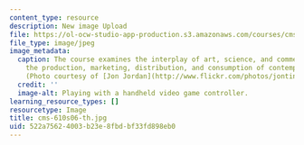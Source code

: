 ```yaml
---
content_type: resource
description: New image Upload
file: https://ol-ocw-studio-app-production.s3.amazonaws.com/courses/cms-610-media-industries-and-systems-spring-2006/522a75624003b23e8fbdbf33fd898eb0_cms-610s06-th.jpg
file_type: image/jpeg
image_metadata:
  caption: The course examines the interplay of art, science, and commerce shaping
    the production, marketing, distribution, and consumption of contemporary media.
    (Photo courtesy of [Jon Jordan](http://www.flickr.com/photos/jontintinjordan/).)
  credit: ''
  image-alt: Playing with a handheld video game controller.
learning_resource_types: []
resourcetype: Image
title: cms-610s06-th.jpg
uid: 522a7562-4003-b23e-8fbd-bf33fd898eb0
---
```

